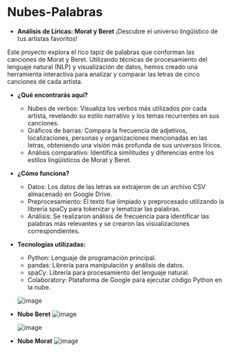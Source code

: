 # Nubes-Palabras

* **Análisis de Líricas: Morat y Beret**
¡Descubre el universo lingüístico de tus artistas favoritos!

Este proyecto explora el rico tapiz de palabras que conforman las canciones de Morat y Beret. Utilizando técnicas de procesamiento del lenguaje natural (NLP) y visualización de datos, hemos creado una herramienta interactiva para analizar y comparar las letras de cinco canciones de cada artista.

* **¿Qué encontrarás aquí?**
  * Nubes de verbos: Visualiza los verbos más utilizados por cada artista, revelando su estilo narrativo y los temas recurrentes en sus canciones.
  * Gráficos de barras: Compara la frecuencia de adjetivos, localizaciones, personas y organizaciones mencionadas en las letras, obteniendo una visión más profunda de sus universos líricos.
  * Análisis comparativo: Identifica similitudes y diferencias entre los estilos lingüísticos de Morat y Beret.

* **¿Cómo funciona?**

  * Datos: Los datos de las letras se extrajeron de un archivo CSV almacenado en Google Drive.
  * Preprocesamiento: El texto fue limpiado y preprocesado utilizando la librería spaCy para tokenizar y lematizar las palabras.
  * Análisis: Se realizaron análisis de frecuencia para identificar las palabras más relevantes y se crearon las visualizaciones correspondientes.

* **Tecnologías utilizadas:**

  * Python: Lenguaje de programación principal.
  * pandas: Librería para manipulación y análisis de datos.
  * spaCy: Librería para procesamiento del lenguaje natural.
  * Colaboratory: Plataforma de Google para ejecutar código Python en la nube.
 
  ![image](https://github.com/user-attachments/assets/ab7b067a-ce17-4db0-8dd6-11a611e9c90f)

* **Nube Beret**
    ![image](https://github.com/user-attachments/assets/726308d7-c504-4f69-8d9d-9128c86a615b)

    ![image](https://github.com/user-attachments/assets/98e835b7-df5b-4cff-8b9c-30032f9b76c3)

* **Nube Morat**
      ![image](https://github.com/user-attachments/assets/5649c99f-c545-472b-b179-71c02cea6b75)



